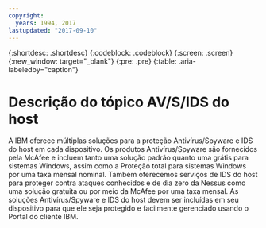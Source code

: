 ```yaml
---
copyright:
  years: 1994, 2017
lastupdated: "2017-09-10"
---
```


{:shortdesc: .shortdesc}
{:codeblock: .codeblock}
{:screen: .screen}
{:new_window: target="_blank"}
{:pre: .pre}
{:table: .aria-labeledby="caption"}

# Descrição do tópico AV/S/IDS do host

A IBM oferece múltiplas soluções para a proteção Antivírus/Spyware e IDS do host <!--- (http://www.softlayer.com/services/security /mcafeeAntiVirus) ---> em cada dispositivo. Os produtos Antivírus/Spyware são fornecidos pela McAfee e incluem tanto uma solução padrão quanto uma grátis para sistemas Windows, assim como a Proteção total para sistemas Windows por uma taxa mensal nominal. Também oferecemos serviços de IDS do host para proteger contra ataques conhecidos e de dia zero da Nessus como uma solução gratuita ou por meio da McAfee por uma taxa mensal. As soluções Antivírus/Spyware e IDS do host devem ser incluídas em seu dispositivo para que ele seja protegido e facilmente gerenciado usando o Portal do cliente IBM.  
